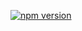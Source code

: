 [![npm version](https://img.shields.io/npm/v/personal-use-icons)](https://www.npmjs.com/package/personal-use-icons)

